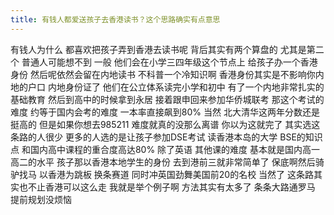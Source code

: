 ```yaml
---
title: 有钱人都爱送孩子去香港读书？这个思路确实有点意思
---
```

有钱人为什么
都喜欢把孩子弄到香港去读书呢
背后其实有两个算盘的
尤其是第二个
普通人可能想不到
一般
他们会在小学三四年级这个节点上
给孩子办一个香港身份
然后呢依然会留在内地读书
不科普一个冷知识啊
香港身份其实是不影响你内
地的户口
内地身份证了
他们在公立体系读完小学和初中
有了一个内地非常扎实的基础教育
然后到高中的时候拿到永居
接着跟申回来参加华侨城联考
那这个考试的难度
约等于国内会考的难度
一本率直接飙到80%
当然
北大清华这两年分数还是挺高的
但是如果你想去985211
难度就真的没那么离谱
你以为这就完了
其实选这条路的人很少
更多的人选的是让孩子参加DSE考试
读香港本岛的大学
BSE的知识点
和国内高中课程的重合度高达80%
除了英语
其他课的难度
基本就是国内高一高二的水平
孩子那以香港本地学生的身份
去到港前三就非常简单了
保底啊然后骑驴找马
以香港为跳板
换条赛道
同时冲英国劲舞美国前20的名校
当然了
这条路其实也不止香港可以这么走
我就是举个例子啊
方法其实有太多了
条条大路通罗马
提前规划没烦恼

